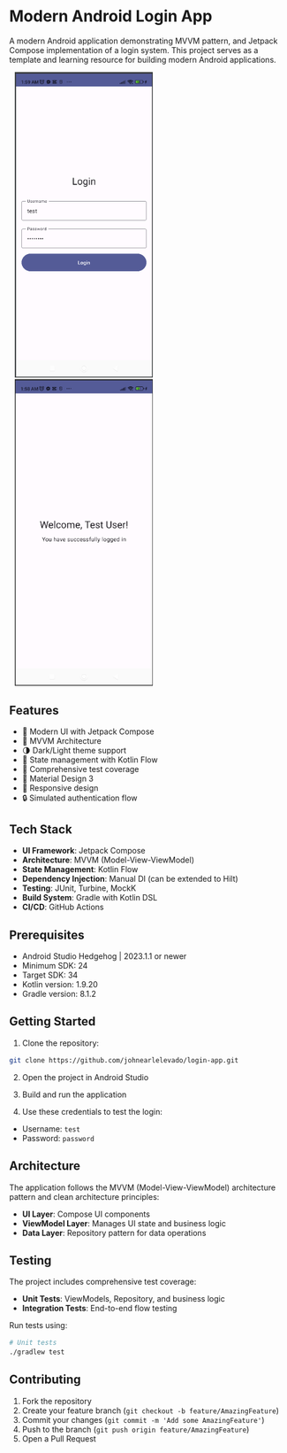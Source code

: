 # Modern Android Login App

A modern Android application demonstrating MVVM pattern, and Jetpack Compose implementation of a login system. This project serves as a template and learning resource for building modern Android applications.

<p float="left">
  <img src="Screenshot_1.png" width="250" hspace="10"/>
  <img src="Screenshot_2.png" width="250" hspace="10"/>
</p>

## Features

- 🎨 Modern UI with Jetpack Compose
- 📐 MVVM Architecture
- 🌗 Dark/Light theme support
- 🔄 State management with Kotlin Flow
- 🧪 Comprehensive test coverage
- 🎯 Material Design 3
- 📱 Responsive design
- 🔒 Simulated authentication flow

## Tech Stack

- **UI Framework**: Jetpack Compose
- **Architecture**: MVVM (Model-View-ViewModel)
- **State Management**: Kotlin Flow
- **Dependency Injection**: Manual DI (can be extended to Hilt)
- **Testing**: JUnit, Turbine, MockK
- **Build System**: Gradle with Kotlin DSL
- **CI/CD**: GitHub Actions

## Prerequisites

- Android Studio Hedgehog | 2023.1.1 or newer
- Minimum SDK: 24
- Target SDK: 34
- Kotlin version: 1.9.20
- Gradle version: 8.1.2

## Getting Started

1. Clone the repository:
```bash
git clone https://github.com/johnearlelevado/login-app.git
```

2. Open the project in Android Studio

3. Build and run the application

4. Use these credentials to test the login:
- Username: `test`
- Password: `password`

## Architecture

The application follows the MVVM (Model-View-ViewModel) architecture pattern and clean architecture principles:

- **UI Layer**: Compose UI components
- **ViewModel Layer**: Manages UI state and business logic
- **Data Layer**: Repository pattern for data operations

## Testing

The project includes comprehensive test coverage:

- **Unit Tests**: ViewModels, Repository, and business logic
- **Integration Tests**: End-to-end flow testing

Run tests using:
```bash
# Unit tests
./gradlew test
```

## Contributing

1. Fork the repository
2. Create your feature branch (`git checkout -b feature/AmazingFeature`)
3. Commit your changes (`git commit -m 'Add some AmazingFeature'`)
4. Push to the branch (`git push origin feature/AmazingFeature`)
5. Open a Pull Request
